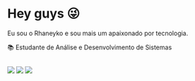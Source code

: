 # Hey guys 😜
Eu sou o Rhaneyko e sou mais um apaixonado por tecnologia.

📚 Estudante de Análise e Desenvolvimento de Sistemas

  ##
  
  <div>
  <a href = "mailto: contatorhaneykohonorio@gmail.com"><img src="https://img.shields.io/badge/-Gmail-%23EA4335?style=for-the-badge&logo=gmail&logoColor=white" target="_blank"></a>
  <a href="https://www.linkedin.com/in/rhaneyko-honorio-73657819b/" target="_blank"><img src="https://img.shields.io/badge/-LinkedIn-%230077B5?style=for-the-badge&logo=linkedin&logoColor=white" target="_blank"></a>
  <a href="https://www.instagram.com/rhaneyko/" target="_blank"><img src="https://img.shields.io/badge/-Instagram-%23E4405F?style=for-the-badge&logo=instagram&logoColor=white" target="_blank"></a>
</div>

